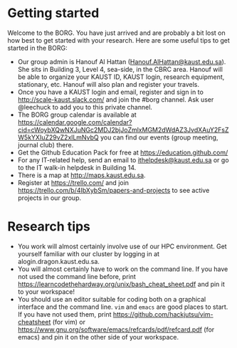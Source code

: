 # Getting started

Welcome to the BORG. You have just arrived and are probably a bit lost on how best to get started with your research. Here are some useful tips to get started in the BORG:

* Our group admin is Hanouf Al Hattan (Hanouf.AlHattan@kaust.edu.sa). She sits in Building 3, Level 4, sea-side, in the CBRC area. Hanouf will be able to organize your KAUST ID, KAUST login, research equipment, stationary, etc. Hanouf will also plan and register your travels.
* Once you have a KAUST login and email, register and sign in to http://scale-kaust.slack.com/ and join the #borg channel. Ask  user @leechuck to add you to this private channel.
* The BORG group calendar is available at https://calendar.google.com/calendar?cid=cWoybXQwNXJuNGc2MDJ2bjJoZmlxMGM2dWdAZ3JvdXAuY2FsZW5kYXIuZ29vZ2xlLmNvbQ you can find our events (group meeting, journal club) there.
* Get the Github Education Pack for free at https://education.github.com/
* For any IT-related help, send an email to ithelpdesk@kaust.edu.sa or go to the IT walk-in helpdesk in Building 14.
* There is a map at http://maps.kaust.edu.sa.
* Register at https://trello.com/ and join https://trello.com/b/4IbXybSm/papers-and-projects to see active projects in our group.

# Research tips
* You work will almost certainly involve use of our HPC environment. Get yourself familiar with our cluster by logging in at alogin.dragon.kaust.edu.sa.
* You will almost certainly have to work on the command line. If you have not used the command line before, print https://learncodethehardway.org/unix/bash_cheat_sheet.pdf and pin it to your workspace!
* You should use an editor suitable for coding both on a graphical interface and the command line. `vim` and `emacs` are good places to start. If you have not used them, print https://github.com/hackjutsu/vim-cheatsheet (for vim) or https://www.gnu.org/software/emacs/refcards/pdf/refcard.pdf (for emacs) and pin it on the other side of your workspace.
